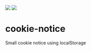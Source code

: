 ![](https://david-dm.org/danhayden/cookie-notice.svg)
![](https://david-dm.org/danhayden/cookie-notice/dev-status.svg)

# cookie-notice

Small cookie notice using localStorage
